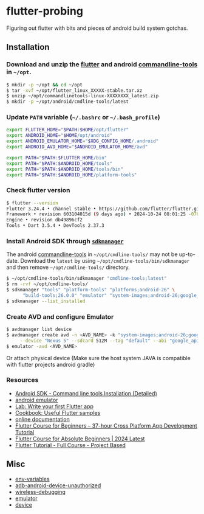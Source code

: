 # flutter-probing
Figuring out flutter with bits and pieces of android build system gotchas.

## Installation
### Download and unzip the [flutter](https://docs.flutter.dev/get-started/install/linux/android#download-then-install-flutter) and android [commandline-tools](https://developer.android.com/studio#command-tools) in `~/opt`.

```bash
$ mkdir -p ~/opt && cd ~/opt
$ tar -xvf ~/opt/flutter_linux_XXXXX-stable.tar.xz
$ unzip ~/opt/commandlinetools-linux-XXXXXXXX_latest.zip
$ mkdir -p ~/opt/android/cmdline-tools/latest
```

### Update `PATH` variable (`~/.bashrc` or `~/.bash_profile`)
```bash
export FLUTTER_HOME="$PATH:$HOME/opt/flutter"
export ANDROID_HOME="$HOME/opt/android"
export ANDROID_EMULATOR_HOME="$XDG_CONFIG_HOME/.android"
export ANDROID_AVD_HOME="$ANDROID_EMULATOR_HOME/avd"

export PATH="$PATH:$FLUTTER_HOME/bin"
export PATH="$PATH:$ANDROID_HOME/tools"
export PATH="$PATH:$ANDROID_HOME/tools/bin"
export PATH="$PATH:$ANDROID_HOME/platform-tools"
```

### Check flutter version
```bash
$ flutter --version
Flutter 3.24.4 • channel stable • https://github.com/flutter/flutter.git
Framework • revision 603104015d (9 days ago) • 2024-10-24 08:01:25 -0700
Engine • revision db49896cf2
Tools • Dart 3.5.4 • DevTools 2.37.3
```

### Install Android SDK through [`sdkmanager`](https://developer.android.com/tools/sdkmanager)
The android [commandline-tools](https://developer.android.com/studio#command-tools)
in `~/opt/cmdline-tools/` may not be up-to-date. Download the `latest` by using `~/opt/cmdline-tools/bin/sdkmanager`
and then remove `~/opt/cmdline-tools/` directory.

```bash
$ ~/opt/cmdline-tools/bin/sdkmanager "cmdline-tools;latest"
$ rm -rvf ~/opt/cmdline-tools/
$ sdkmanager "tools" "platform-tools" "platforms;android-26" \
      "build-tools;26.0.0" "emulator" "system-images;android-26;google_apis;x86"
$ sdkmanager --list_installed
```

### Create AVD and configure Emulator

```bash
$ avdmanager list device
$ avdmanager create avd -n <AVD_NAME> -k "system-images;android-26;google_apis;x86" \
     --device "Nexus 5" --sdcard 512M --tag "default" --abi "google_apis/x86"
$ emulator -avd <AVD_NAME>
```

 Or attach physical device (Make sure the host system JAVA is compatible with flutter projects android gradle)

### Resources
- [Android SDK - Command line tools Installation (Detailed)](https://www.youtube.com/watch?v=wvi03sOBKWQ)
- [android emulator](https://www.youtube.com/playlist?list=PLTyVJ9m1QDNcgm8l2xovDSm9YrT6y5wzx)
- [Lab: Write your first Flutter app](https://docs.flutter.dev/get-started/codelab)
- [Cookbook: Useful Flutter samples](https://docs.flutter.dev/cookbook)
- [online documentation](https://docs.flutter.dev/)
- [Flutter Course for Beginners – 37-hour Cross Platform App Development Tutorial](https://www.youtube.com/watch?v=VPvVD8t02U8)
- [Flutter Course for Absolute Beginners | 2024 Latest](https://www.youtube.com/watch?v=DsTMhjaRQws)
- [Flutter Tutorial - Full Course - Project Based](https://www.youtube.com/watch?v=OO_-MbnXQzY)

## Misc
- [env-variables](https://developer.android.com/tools/variables)
- [adb-android-device-unauthorized](https://stackoverflow.com/questions/23081263/adb-android-device-unauthorized)
- [wireless-debugging](https://developer.android.com/studio/run/device#wireless)
- [emulator](https://developer.android.com/studio/run/emulator)
- [device](https://developer.android.com/studio/run/device)
